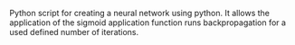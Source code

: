 Python script for creating a neural network using python. It allows the application of the sigmoid application function runs backpropagation for a used defined number of iterations.
